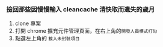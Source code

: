 ### 撿回那些因慢慢輸入 cleancache 清快取而遺失的歲月

1. clone 專案
2. 打開 chrome 擴充元件管理頁面，在右上角的`開發人員模式打勾`
3. 點選左上角的 `載入未封裝項目`